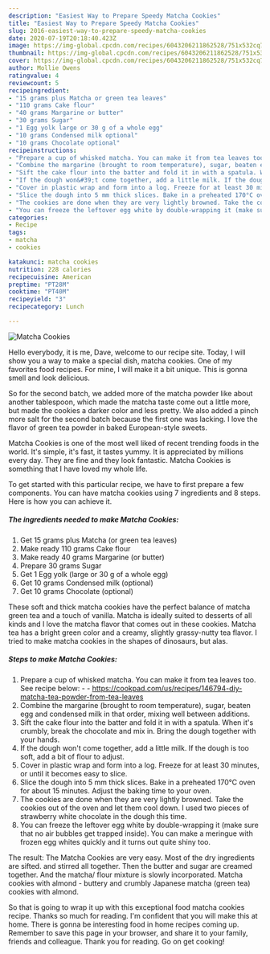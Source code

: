 ```yaml
---
description: "Easiest Way to Prepare Speedy Matcha Cookies"
title: "Easiest Way to Prepare Speedy Matcha Cookies"
slug: 2016-easiest-way-to-prepare-speedy-matcha-cookies
date: 2020-07-19T20:18:40.423Z
image: https://img-global.cpcdn.com/recipes/6043206211862528/751x532cq70/matcha-cookies-recipe-main-photo.jpg
thumbnail: https://img-global.cpcdn.com/recipes/6043206211862528/751x532cq70/matcha-cookies-recipe-main-photo.jpg
cover: https://img-global.cpcdn.com/recipes/6043206211862528/751x532cq70/matcha-cookies-recipe-main-photo.jpg
author: Mollie Owens
ratingvalue: 4
reviewcount: 5
recipeingredient:
- "15 grams plus Matcha or green tea leaves"
- "110 grams Cake flour"
- "40 grams Margarine or butter"
- "30 grams Sugar"
- "1 Egg yolk large or 30 g of a whole egg"
- "10 grams Condensed milk optional"
- "10 grams Chocolate optional"
recipeinstructions:
- "Prepare a cup of whisked matcha. You can make it from tea leaves too. See recipe below:  https://cookpad.com/us/recipes/146794-diy-matcha-tea-powder-from-tea-leaves"
- "Combine the margarine (brought to room temperature), sugar, beaten egg and condensed milk in that order, mixing well between additions."
- "Sift the cake flour into the batter and fold it in with a spatula. When it&#39;s crumbly, break the chocolate and mix in. Bring the dough together with your hands."
- "If the dough won&#39;t come together, add a little milk. If the dough is too soft, add a bit of flour to adjust."
- "Cover in plastic wrap and form into a log. Freeze for at least 30 minutes, or until it becomes easy to slice."
- "Slice the dough into 5 mm thick slices. Bake in a preheated 170°C oven for about 15 minutes. Adjust the baking time to your oven."
- "The cookies are done when they are very lightly browned. Take the cookies out of the oven and let them cool down. I used two pieces of strawberry white chocolate in the dough this time."
- "You can freeze the leftover egg white by double-wrapping it (make sure that no air bubbles get trapped inside). You can make a meringue with frozen egg whites quickly and it turns out quite shiny too."
categories:
- Recipe
tags:
- matcha
- cookies

katakunci: matcha cookies 
nutrition: 228 calories
recipecuisine: American
preptime: "PT28M"
cooktime: "PT40M"
recipeyield: "3"
recipecategory: Lunch

---
```



![Matcha Cookies](https://img-global.cpcdn.com/recipes/6043206211862528/751x532cq70/matcha-cookies-recipe-main-photo.jpg)

Hello everybody, it is me, Dave, welcome to our recipe site. Today, I will show you a way to make a special dish, matcha cookies. One of my favorites food recipes. For mine, I will make it a bit unique. This is gonna smell and look delicious.

So for the second batch, we added more of the matcha powder like about another tablespoon, which made the matcha taste come out a little more, but made the cookies a darker color and less pretty. We also added a pinch more salt for the second batch because the first one was lacking. I love the flavor of green tea powder in baked European-style sweets.

Matcha Cookies is one of the most well liked of recent trending foods in the world. It's simple, it's fast, it tastes yummy. It is appreciated by millions every day. They are fine and they look fantastic. Matcha Cookies is something that I have loved my whole life.


To get started with this particular recipe, we have to first prepare a few components. You can have matcha cookies using 7 ingredients and 8 steps. Here is how you can achieve it.

<!--inarticleads1-->

##### The ingredients needed to make Matcha Cookies:

1. Get 15 grams plus Matcha (or green tea leaves)
1. Make ready 110 grams Cake flour
1. Make ready 40 grams Margarine (or butter)
1. Prepare 30 grams Sugar
1. Get 1 Egg yolk (large or 30 g of a whole egg)
1. Get 10 grams Condensed milk (optional)
1. Get 10 grams Chocolate (optional)


These soft and thick matcha cookies have the perfect balance of matcha green tea and a touch of vanilla. Matcha is ideally suited to desserts of all kinds and I love the matcha flavor that comes out in these cookies. Matcha tea has a bright green color and a creamy, slightly grassy-nutty tea flavor. I tried to make matcha cookies in the shapes of dinosaurs, but alas. 

<!--inarticleads2-->

##### Steps to make Matcha Cookies:

1. Prepare a cup of whisked matcha. You can make it from tea leaves too. See recipe below: -  - https://cookpad.com/us/recipes/146794-diy-matcha-tea-powder-from-tea-leaves
1. Combine the margarine (brought to room temperature), sugar, beaten egg and condensed milk in that order, mixing well between additions.
1. Sift the cake flour into the batter and fold it in with a spatula. When it&#39;s crumbly, break the chocolate and mix in. Bring the dough together with your hands.
1. If the dough won&#39;t come together, add a little milk. If the dough is too soft, add a bit of flour to adjust.
1. Cover in plastic wrap and form into a log. Freeze for at least 30 minutes, or until it becomes easy to slice.
1. Slice the dough into 5 mm thick slices. Bake in a preheated 170°C oven for about 15 minutes. Adjust the baking time to your oven.
1. The cookies are done when they are very lightly browned. Take the cookies out of the oven and let them cool down. I used two pieces of strawberry white chocolate in the dough this time.
1. You can freeze the leftover egg white by double-wrapping it (make sure that no air bubbles get trapped inside). You can make a meringue with frozen egg whites quickly and it turns out quite shiny too.


The result: The Matcha Cookies are very easy. Most of the dry ingredients are sifted. and stirred all together. Then the butter and sugar are creamed together. And the matcha/ flour mixture is slowly incorporated. Matcha cookies with almond - buttery and crumbly Japanese matcha (green tea) cookies with almond. 

So that is going to wrap it up with this exceptional food matcha cookies recipe. Thanks so much for reading. I'm confident that you will make this at home. There is gonna be interesting food in home recipes coming up. Remember to save this page in your browser, and share it to your family, friends and colleague. Thank you for reading. Go on get cooking!
